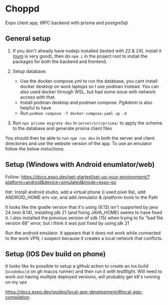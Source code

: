 # Choppd

Expo client app, tRPC backend with prisma and postgreSql

## General setup

1. If you don't already have nodejs installed (tested with 22 & 24), install it ([nvm](https://github.com/coreybutler/nvm-windows) is very good), then do `npm i` in the project root to install the packages for both the backend and frontend.

1. Setup database.
    - Use the docker-compose.yml to run the database, you cant install docker desktop on work laptops so I use podman instead. You can also used docker through WSL, but had some issue with network access with that.
    - Install podman desktop and podman compose. PgAdmin is also helpful to have
    - Run `podman compose -f docker-compose.yaml up -d`
1. Run `npx prisma migrate dev` in `server/src/prisma/` to apply the schema to the database and generate prisma client files

You should then be able to run `npm run dev` in both the server and client directories and use the website version of the app. To use an emulator follow the below instuctions.

## Setup (Windows with Android enumlator/web)

Follow: <https://docs.expo.dev/get-started/set-up-your-environment/?platform=android&device=simulated&mode=expo-go>

tldr:
Install android studio, add a virtual phone (i used pixel 9a), add ANDROID_HOME env var, and add /emulator & /platform-tools to the Path

It looks like the gradle version that it's using (8.13) isn't supported by java 24 (min 8.14), installing jdk 21 (and fixing JAVA_HOME) seems to have fixed it.
I also installed the previous version of sdk (15) when trying to fix "bad file version 68" error, but i think it was just fixed by using jdk 21

Run the android emulator. It appears that it does not work while connected to the work VPN, i suspect because it creates a local network that conflicts.

## Setup (IOS Dev build on phone)

It looks like its possible to setup a github action to create an ios build (`xcodebuild` on gh macos runner) and then run it with testflight. Will need to work out having multiple deployed versions, will probably get k8's running on my vps

<https://docs.expo.dev/guides/local-app-development/#local-app-compilation>
